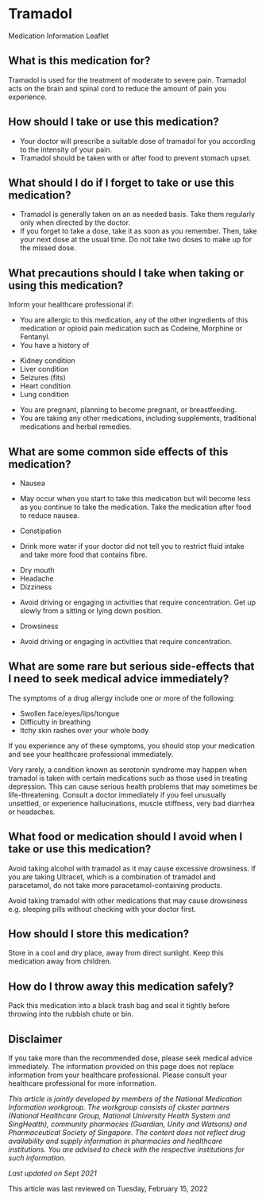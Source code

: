 # Tramadol

Medication Information Leaflet

What is this medication for?
----------------------------

Tramadol is used for the treatment of moderate to severe pain. Tramadol acts on the brain and spinal cord to reduce the amount of pain you experience.

How should I take or use this medication?
-----------------------------------------

* Your doctor will prescribe a suitable dose of tramadol for you according to the intensity of your pain.
* Tramadol should be taken with or after food to prevent stomach upset.

What should I do if I forget to take or use this medication?
------------------------------------------------------------

* Tramadol is generally taken on an as needed basis. Take them regularly only when directed by the doctor.
* If you forget to take a dose, take it as soon as you remember. Then, take your next dose at the usual time. Do not take two doses to make up for the missed dose.

What precautions should I take when taking or using this medication?
--------------------------------------------------------------------

Inform your healthcare professional if:

* You are allergic to this medication, any of the other ingredients of this medication or opioid pain medication such as Codeine, Morphine or Fentanyl.
* You have a history of

+ Kidney condition
+ Liver condition
+ Seizures (fits)
+ Heart condition
+ Lung condition

* You are pregnant, planning to become pregnant, or breastfeeding.
* You are taking any other medications, including supplements, traditional medications and herbal remedies.

What are some common side effects of this medication?
-----------------------------------------------------

* Nausea

+ May occur when you start to take this medication but will become less as you continue to take the medication. Take the medication after food to reduce nausea.

* Constipation

+ Drink more water if your doctor did not tell you to restrict fluid intake and take more food that contains fibre.

* Dry mouth
* Headache
* Dizziness

+ Avoid driving or engaging in activities that require concentration. Get up slowly from a sitting or lying down position.

* Drowsiness

+ Avoid driving or engaging in activities that require concentration.

What are some rare but serious side-effects that I need to seek medical advice immediately?
-------------------------------------------------------------------------------------------

The symptoms of a drug allergy include one or more of the following:

* Swollen face/eyes/lips/tongue
* Difficulty in breathing
* Itchy skin rashes over your whole body

If you experience any of these symptoms, you should stop your medication and see your healthcare professional immediately.

Very rarely, a condition known as serotonin syndrome may happen when tramadol is taken with certain medications such as those used in treating depression. This can cause serious health problems that may sometimes be life-threatening. Consult a doctor immediately if you feel unusually unsettled, or experience hallucinations, muscle stiffness, very bad diarrhea or headaches.

What food or medication should I avoid when I take or use this medication?
--------------------------------------------------------------------------

Avoid taking alcohol with tramadol as it may cause excessive drowsiness. If you are taking Ultracet, which is a combination of tramadol and paracetamol, do not take more paracetamol-containing products.

Avoid taking tramadol with other medications that may cause drowsiness e.g. sleeping pills without checking with your doctor first.

How should I store this medication?
-----------------------------------

Store in a cool and dry place, away from direct sunlight. Keep this medication away from children.

How do I throw away this medication safely?
-------------------------------------------

Pack this medication into a black trash bag and seal it tightly before throwing into the rubbish chute or bin.

  
  

Disclaimer
----------

If you take more than the recommended dose, please seek medical advice immediately. The information provided on this page does not replace information from your healthcare professional. Please consult your healthcare professional for more information.

*This article is jointly developed by members of the National Medication Information workgroup. The workgroup consists of cluster partners (National Healthcare Group, National University Health System and SingHealth), community pharmacies (Guardian, Unity and Watsons) and Pharmaceutical Society of Singapore. The content does not reflect drug availability and supply information in pharmacies and healthcare institutions. You are advised to check with the respective institutions for such information.*

*Last updated on Sept 2021*

This article was last reviewed on
Tuesday, February 15, 2022